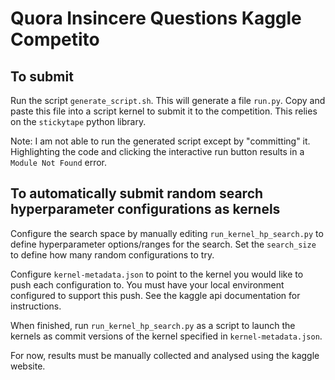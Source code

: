 # Quora Insincere Questions Kaggle Competito

## To submit

Run the script `generate_script.sh`. This will generate a file `run.py`. Copy and paste this file into a script kernel 
to submit it to the competition. This relies on the `stickytape` python library.

Note: I am not able to run the generated script except by "committing" it. Highlighting the 
code and clicking the interactive run button results in a `Module Not Found` error.

## To automatically submit random search hyperparameter configurations as kernels

Configure the search space by manually editing `run_kernel_hp_search.py` to define
hyperparameter options/ranges for the search. Set the `search_size` to define how many 
random configurations to try. 

Configure `kernel-metadata.json` to point to the kernel you would like to push each 
configuration to. You must have your local environment configured to support this push. 
See the kaggle api documentation for instructions.

When finished, run `run_kernel_hp_search.py` as a script to launch the kernels as 
commit versions of the kernel specified in `kernel-metadata.json`.

For now, results must be manually collected and analysed using the kaggle website.